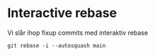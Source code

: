 # Interactive rebase
Vi slår ihop fixup commits med interaktiv rebase 
```
git rebase -i --autosquash main
```